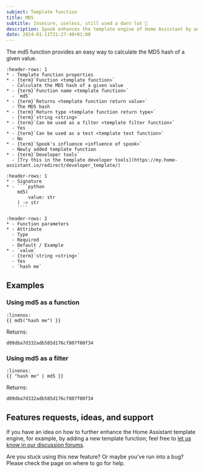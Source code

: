 ```yaml
---
subject: Template function
title: MD5
subtitle: Insecure, useless, still used a darn lot 🙈
description: Spook enhances the template engine of Home Assistant by adding a md5 function.
date: 2024-01-11T21:27:40+01:00
---
```


The md5 function provides an easy way to calculate the MD5 hash of a given value.

```{list-table}
:header-rows: 1
* - Template function properties
* - {term}`Function <template function>`
  - Calculate the MD5 hash of a given value
* - {term}`Function name <template function>`
  - `md5`
* - {term}`Returns <template function return value>`
  - The MD5 hash
* - {term}`Return type <template function return type>`
  - {term}`string <string>`
* - {term}`Can be used as a filter <template filter function>`
  - Yes
* - {term}`Can be used as a test <template test function>`
  - No
* - {term}`Spook's influence <influence of spook>`
  - Newly added template function
* - {term}`Developer tools`
  - [Try this in the template developer tools](https://my.home-assistant.io/redirect/developer_template/)
```

`````{list-table}
:header-rows: 1
* - Signature
* - ````python
    md5(
        value: str
    ) -> str
    ````
`````

```{list-table}
:header-rows: 2
* - Function parameters
* - Attribute
  - Type
  - Required
  - Default / Example
* - `value`
  - {term}`string <string>`
  - Yes
  - `hash me`
```

## Examples

### Using md5 as a function

```{code-block} python
:linenos:
{{ md5("hash me") }}
```

Returns:

```{code-block} python
d09dba7d332adb585d176cf807f00f34
```

### Using md5 as a filter

```{code-block} python
:linenos:
{{ "hash me" | md5 }}
```

Returns:

```{code-block} python
d09dba7d332adb585d176cf807f00f34
```

## Features requests, ideas, and support

If you have an idea on how to further enhance the Home Assistant template engine, for example, by adding a new template function; feel free to [let us know in our discussion forums](https://github.com/frenck/spook/discussions).

Are you stuck using this new feature? Or maybe you've run into a bug? Please check the [](../support) page on where to go for help.
